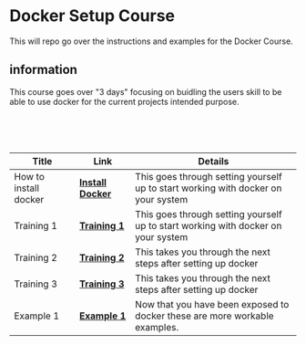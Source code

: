 # Docker Setup Course

This will repo go over the instructions and examples for the Docker Course.

## information

This course goes over "3 days" focusing on buidling the users skill to be able to use docker for the current projects intended purpose. <br><br>

<br><br>

| Title | Link | Details |
| --------------- | ---------- | ------- |
|How to install docker|[**Install Docker**](InstallDocker.md)|This goes through setting yourself up to start working with docker on your system|
|Training 1|[**Training 1**](Training/TUT1.md)|This goes through setting yourself up to start working with docker on your system|
|Training 2|[**Training 2**](Training/TUT2.md)|This takes you through the next steps after setting up docker|
|Training 3|[**Training 3**](Training/TUT3.md)|This takes you through the next steps after setting up docker|
|Example 1|[**Example 1**](Example1/README.md)|Now that you have been exposed to docker these are more workable examples.|